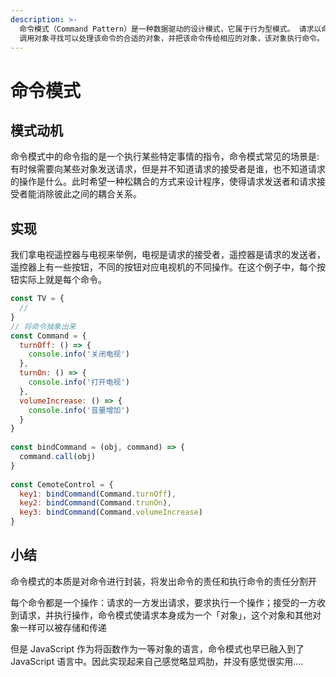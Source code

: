 ```yaml
---
description: >-
  命令模式（Command Pattern）是一种数据驱动的设计模式，它属于行为型模式。 请求以命令的形式包裹在对象中，并传给调用对象。 
  调用对象寻找可以处理该命令的合适的对象，并把该命令传给相应的对象，该对象执行命令。
---
```


# 命令模式

## 模式动机

命令模式中的命令指的是一个执行某些特定事情的指令，命令模式常见的场景是: 有时候需要向某些对象发送请求，但是并不知道请求的接受者是谁，也不知道请求的操作是什么。此时希望一种松耦合的方式来设计程序，使得请求发送者和请求接受者能消除彼此之间的耦合关系。

## 实现

我们拿电视遥控器与电视来举例，电视是请求的接受者，遥控器是请求的发送者，遥控器上有一些按钮，不同的按钮对应电视机的不同操作。在这个例子中，每个按钮实际上就是每个命令。

```javascript
const TV = {
  // 
}
// 将命令抽象出来
const Command = {
  turnOff: () => {
    console.info('关闭电视')
  },
  turnOn: () => {
    console.info('打开电视')
  },
  volumeIncrease: () => {
    console.info('音量增加')
  }
}
​
const bindCommand = (obj, command) => {
  command.call(obj)
}
​
const CemoteControl = {
  key1: bindCommand(Command.turnOff),
  key2: bindCommand(Command.trunOn),
  key3: bindCommand(Command.volumeIncrease)
}
```

## 小结

命令模式的本质是对命令进行封装，将发出命令的责任和执行命令的责任分割开

每个命令都是一个操作：请求的一方发出请求，要求执行一个操作；接受的一方收到请求，并执行操作，命令模式使请求本身成为一个「对象」，这个对象和其他对象一样可以被存储和传递

但是 JavaScript 作为将函数作为一等对象的语言，命令模式也早已融入到了 JavaScript 语言中。因此实现起来自己感觉略显鸡肋，并没有感觉很实用….

